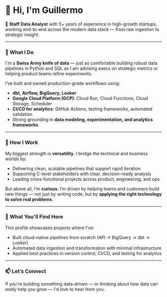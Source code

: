 # 👋 Hi, I'm Guillermo

🎯 **Staff Data Analyst** with 5+ years of experience in high-growth startups, working end-to-end across the modern data stack — from raw ingestion to strategic insight.

---

### 🧰 What I Do

I'm a **Swiss Army knife of data** — just as comfortable building robust data pipelines in Python and SQL as I am advising execs on strategic metrics or helping product teams refine experiments.

I’ve built and owned production-grade workflows using:
- **dbt, Airflow, BigQuery, Looker**
- **Google Cloud Platform (GCP)**: Cloud Run, Cloud Functions, Cloud Storage, Scheduler
- **CI/CD for analytics**: GitHub Actions, testing frameworks, automated validation
- Strong grounding in **data modeling, experimentation, and analytics frameworks**

---

### 🚀 How I Work

My biggest strength is **versatility**. I bridge the technical and business worlds by:
- Delivering clean, scalable pipelines that support rapid iteration
- Supporting C-level stakeholders with clear, decision-ready analysis
- Leading cross-functional projects across product, engineering, and ops

But above all, I’m **curious**. I’m driven by helping teams and customers build new things — not just by writing code, but by **applying the right technology to solve real problems**.

---

### 📌 What You'll Find Here

This profile showcases projects where I've:
- Built cloud-native pipelines from scratch (API → BigQuery → dbt → Looker)
- Automated data ingestion and transformation with minimal infrastructure
- Applied best practices in version control, CI/CD, and testing for analytics

---

### 📫 Let’s Connect

If you're building something data-driven — or thinking about how data can *really* help you grow — I'd love to hear from you.

